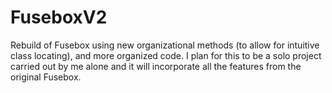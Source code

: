 # FuseboxV2
Rebuild of Fusebox using new organizational methods (to allow for intuitive class locating), and more organized code. I plan for this to be a solo project carried out by me alone and it will incorporate all the features from the original Fusebox.
